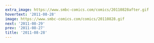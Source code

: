 ```yaml
---
extra_image: https://www.smbc-comics.com/comics/20110828after.gif
hovertext: '2011-08-28'
image: https://www.smbc-comics.com/comics/20110828.gif
next: '2011-08-29'
prev: '2011-08-27'
title: '2011-08-28'
---
```


